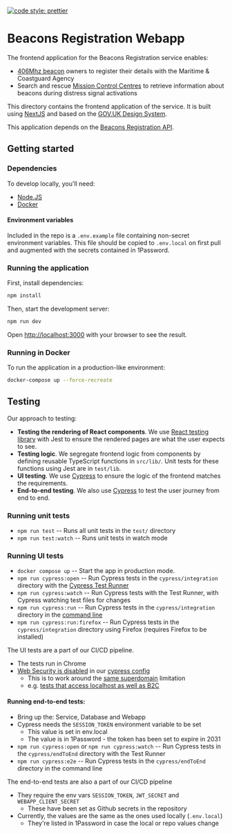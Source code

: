 [![code style: prettier](https://img.shields.io/badge/code_style-prettier-ff69b4.svg?style=flat-square)](https://github.com/prettier/prettier)

# Beacons Registration Webapp

The frontend application for the Beacons Registration service enables:

- [406Mhz beacon](https://www.gov.uk/maritime-safety-weather-and-navigation/register-406-mhz-beacons) owners to register their details with the Maritime & Coastguard Agency
- Search and rescue [Mission Control Centres](<https://en.wikipedia.org/wiki/Mission_control_centre_(Cospas-Sarsat)>) to retrieve information about beacons during distress signal activations

This directory contains the frontend application of the service. It is built using [NextJS](https://nextjs.org/) and
based on the [GOV.UK Design System](https://design-system.service.gov.uk/).

This application depends on the [Beacons Registration API](https://github.com/mcagov/beacons-service).

## Getting started

### Dependencies

To develop locally, you'll need:

- [Node.JS](https://nodejs.org/en/)
- [Docker](https://www.docker.com/)

#### Environment variables

Included in the repo is a `.env.example` file containing non-secret environment variables. This file should be copied
to `.env.local` on first pull and augmented with the secrets contained in 1Password.

### Running the application

First, install dependencies:

```bash
npm install
```

Then, start the development server:

```bash
npm run dev
```

Open [http://localhost:3000](http://localhost:3000) with your browser to see the result.

### Running in Docker

To run the application in a production-like environment:

```bash
docker-compose up --force-recreate
```

## Testing

Our approach to testing:

- **Testing the rendering of React components**. We use [React testing library](https://testing-library.com/docs/react-testing-library/intro/) with Jest to ensure the rendered pages are what the user expects to see.
- **Testing logic**. We segregate frontend logic from components by defining reusable TypeScript functions in `src/lib/`. Unit tests for these functions using Jest are in `test/lib`.
- **UI testing**. We use [Cypress](https://docs.cypress.io/guides/overview/why-cypress.html) to ensure the logic of the frontend matches the requirements.
- **End-to-end testing**. We also use [Cypress](https://docs.cypress.io/guides/overview/why-cypress.html) to test the user journey from end to end.

### Running unit tests

- `npm run test` -- Runs all unit tests in the `test/` directory
- `npm run test:watch` -- Runs unit tests in watch mode

### Running UI tests

- `docker compose up` -- Start the app in production mode.
- `npm run cypress:open` -- Run Cypress tests in the `cypress/integration` directory with the [Cypress Test Runner](https://docs.cypress.io/guides/core-concepts/test-runner.html#Overview)
- `npm run cypress:watch` -- Run Cypress tests with the Test Runner, with Cypress watching test files for changes
- `npm run cypress:run` -- Run Cypress tests in the `cypress/integration` directory in the [command line](https://docs.cypress.io/guides/guides/command-line.html#cypress-run)
- `npm run cypress:run:firefox` -- Run Cypress tests in the `cypress/integration` directory using Firefox (requires Firefox to be installed)

The UI tests are a part of our CI/CD pipeline.

- The tests run in Chrome
- [Web Security is disabled](https://docs.cypress.io/guides/guides/web-security#Disabling-Web-Security) in our [cypress config](cypress.json)
  - This is to work around the [same superdomain](https://docs.cypress.io/guides/guides/web-security#Same-superdomain-per-test) limitation
  - e.g. [tests that access localhost as well as B2C](cypress/integration/single-beacon-owner/i-can-create-and-use-an-account.spec.ts)

#### Running end-to-end tests:

- Bring up the: Service, Database and Webapp
- Cypress needs the `SESSION_TOKEN` environment variable to be set
  - This value is set in env.local
  - The value is in 1Password - the token has been set to expire in 2031
- `npm run cypress:open` or `npm run cypress:watch` -- Run Cypress tests in the `cypress/endToEnd` directory with the Test Runner
- `npm run cypress:e2e` -- Run Cypress tests in the `cypress/endToEnd` directory in the command line

The end-to-end tests are also a part of our CI/CD pipeline

- They require the env vars `SESSION_TOKEN`, `JWT_SECRET` and `WEBAPP_CLIENT_SECRET`
  - These have been set as Github secrets in the repository
- Currently, the values are the same as the ones used locally (`.env.local`)
  - They're listed in 1Password in case the local or repo values change
